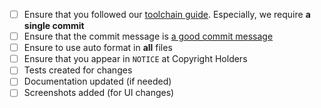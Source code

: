 <!-- describe the changes you have made here: what, why, ... -->

- [ ] Ensure that you followed our [toolchain guide](https://github.com/eclipse/winery/blob/main/docs/dev/github-workflow.md#github---prepare-final-pull-request). Especially, we require **a single commit**
- [ ] Ensure that the commit message is [a good commit message](https://github.com/joelparkerhenderson/git_commit_message)
- [ ] Ensure to use auto format in **all** files
- [ ] Ensure that you appear in `NOTICE` at Copyright Holders
- [ ] Tests created for changes
- [ ] Documentation updated (if needed)
- [ ] Screenshots added (for UI changes)
